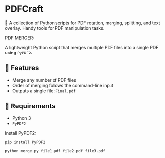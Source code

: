 # PDFCraft
📄 A collection of Python scripts for PDF rotation, merging, splitting, and text overlay. Handy tools for PDF manipulation tasks.

PDF MERGER:


A lightweight Python script that merges multiple PDF files into a single PDF using `PyPDF2`.

## 🚀 Features

- Merge any number of PDF files
- Order of merging follows the command-line input
- Outputs a single file: `Final.pdf`

## 🧰 Requirements

- Python 3
- `PyPDF2`

Install PyPDF2:

```bash
pip install PyPDF2

python merge.py file1.pdf file2.pdf file3.pdf
